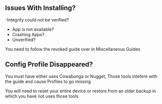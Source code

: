 ## Issues With Installing?
-Integrity could not be verified? 
- App is not available? 
- Crashing Apps? 
- Unverified?

You need to follow the revoked guide over in Miscellaneous Guides

## Config Profile Disappeared?
You must have either uses Cowabunga or Nugget, Those tools intefere with the guide and cause
Profiles to go missing

You will need to reset your entire device or restore from an older backup in which you have not
uses those tools
